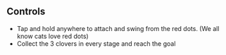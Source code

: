 ## Controls

- Tap and hold anywhere to attach and swing from the red dots. (We all know cats love red dots)
- Collect the 3 clovers in every stage and reach the goal